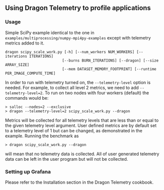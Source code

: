## Using Dragon Telemetry to profile applications 

### Usage

Simple SciPy example identical to the one in `examples/multiprocessing/numpy-mpi4py-examples` except with telemetry metrics added to it.  
```
dragon scipy_scale_work.py [-h] [--num_workers NUM_WORKERS] [--iterations ITERATIONS]
                          [--burns BURN_ITERATIONS] [--dragon] [--size ARRAY_SIZE]
                          [--mem DATASET_MEMORY_FOOTPRINT] [--runtime PER_IMAGE_COMPUTE_TIME]
```

In order to run with telemetry turned on, the `--telemetry-level` option is needed. For example, to collect all level 2 metrics, we need to add `--telemetry-level=2`. To run on two nodes with four workers (default) the commands would be:
```
> salloc --nodes=2 --exclusive
> dragon --telemetry-level=2 scipy_scale_work.py --dragon
```
Metrics will be collected for all telemetry levels that are less than or equal to the given telemetry level argument. User defined metrics are by default set to a telemetry level of 1 but can be changed, as demonstrated in the example.
Running the benchmark as 
```
> dragon scipy_scale_work.py --dragon
```
will mean that no telemetry data is collected. All of user generated telemetry data can be left in the user program but will not be collected. 

### Setting up Grafana 

Please refer to the Installation section in the Dragon Telemetry cookbook.
